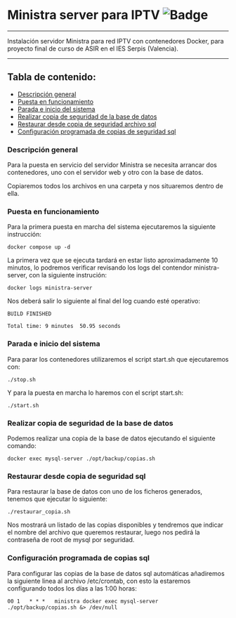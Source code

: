 # Ministra server para IPTV    ![Badge](https://img.shields.io/badge/ESTADO-EN%20CONSTRUCCION-yellow)
***
Instalación servidor Ministra para red IPTV con contenedores Docker, para proyecto final de curso de ASIR en el IES Serpis (Valencia).

***
## Tabla de contenido:
* [Descripción general](#1)
* [Puesta en funcionamiento](#2)
* [Parada e inicio del sistema](#3)
* [Realizar copia de seguridad de la base de datos](#4)
* [Restaurar desde copia de seguridad archivo sql](#5)
* [Configuración programada de copias de seguridad sql](#6)


### Descripción general

Para la puesta en servicio del servidor Ministra se necesita arrancar dos contenedores, uno con el servidor web y otro con la base de datos.

Copiaremos todos los archivos en una carpeta y nos situaremos dentro de ella.

### Puesta en funcionamiento

Para la primera puesta en marcha del sistema ejecutaremos la siguiente instrucción:

    docker compose up -d

La primera vez que se ejecuta tardará en estar listo aproximadamente 10 minutos, lo podremos verificar revisando los logs del contendor ministra-server, con la siguiente instrución:

    docker logs ministra-server

Nos deberá salir lo siguiente al final del log cuando esté operativo:

`BUILD FINISHED`

`Total time: 9 minutes  50.95 seconds`

### Parada e inicio del sistema

Para parar los contenedores utilizaremos el script start.sh que ejecutaremos con:

    ./stop.sh

Y para la puesta en marcha lo haremos con el script start.sh:

    ./start.sh


### Realizar copia de seguridad de la base de datos

Podemos realizar una copia de la base de datos ejecutando el siguiente comando:

    docker exec mysql-server ./opt/backup/copias.sh

### Restaurar desde copia de seguridad sql

Para restaurar la base de datos con uno de los ficheros generados, tenemos que ejecutar lo siguiente:

    ./restaurar_copia.sh

Nos mostrará un listado de las copias disponibles y tendremos que indicar el nombre del archivo que queremos restaurar, luego nos pedirá la contraseña de root de mysql por seguridad.

### Configuración programada de copias sql

Para configurar las copias de la base de datos sql automáticas añadiremos la siguiente linea al archivo /etc/crontab, con esto la estaremos configurando todos los días a las 1:00 horas:

    00 1   * * *   ministra docker exec mysql-server ./opt/backup/copias.sh &> /dev/null
